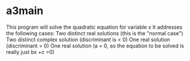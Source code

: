 # a3main
This program will solve the quadratic equation for variable x 
It addresses the following cases: 
Two distinct real solutions (this is the "normal case") 
Two distinct complex solution (discriminant is < 0) 
One real solution (discriminant = 0) 
One real solution (a = 0, so the equation to be solved is really just bx +c =0) 
